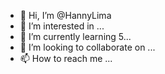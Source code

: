 - 👋 Hi, I’m @HannyLima
- 👀 I’m interested in ...
- 🌱 I’m currently learning 5...
- 💞️ I’m looking to collaborate on ...
- 📫 How to reach me ...

<!---
HannyLima/HannyLima is a ✨ special ✨ repository because its `README.md` (this file) appears on your GitHub profile.
You can click the Preview link to take a look at your changes.
--->

